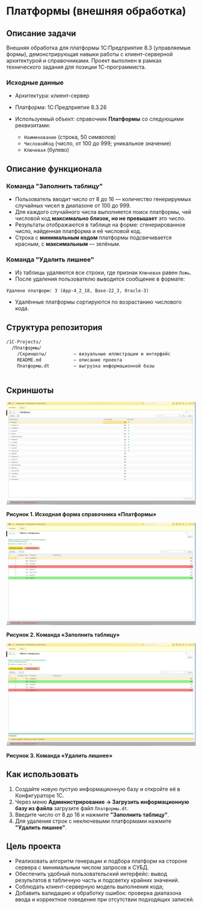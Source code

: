 # Платформы (внешняя обработка)

## Описание задачи

Внешняя обработка для платформы 1С:Предприятие 8.3 (управляемые формы), демонстрирующая навыки работы с клиент-серверной архитектурой и справочниками. Проект выполнен в рамках технического задания для позиции 1С-программиста.

### Исходные данные

* Архитектура: клиент-сервер
* Платформа: 1С:Предприятие 8.3.26
* Используемый объект: справочник **Платформы** со следующими реквизитами:

  * `Наименование` (строка, 50 символов)
  * `ЧисловойКод` (число, от 100 до 999; уникальное значение)
  * `Ключевая` (булево)

## Описание функционала

### Команда "Заполнить таблицу"

* Пользователь вводит число от 8 до 16 — количество генерируемых случайных чисел в диапазоне от 100 до 999.
* Для каждого случайного числа выполняется поиск платформы, чей числовой код **максимально близок, но не превышает** это число.
* Результаты отображаются в таблице на форме: сгенерированное число, найденная платформа и её числовой код.
* Строка с **минимальным кодом** платформы подсвечивается красным, с **максимальным** — зелёным.

### Команда "Удалить лишнее"

* Из таблицы удаляются все строки, где признак `Ключевая` равен `Ложь`.
* После удаления пользователю выводится сообщение в формате:

```
Удалено платформ: 3 (App-4_2_18, Base-22_3, Oracle-3)
```

* Удалённые платформы сортируются по возрастанию числового кода.

## Структура репозитория

```
/1С-Projects/
  /Платформы/
    /Скриншоты/          — визуальные иллюстрации и интерфейс
    README.md            — описание проекта
    Платформы.dt         — выгрузка информационной базы
    
```

## Скриншоты

![Исходная форма](Скриншоты/СправочникПлатформы.png)

**Рисунок 1. Исходная форма справочника «Платформы»**

![Исходная форма](Скриншоты/КомандаЗаполнитьТаблицу.png)

**Рисунок 2. Команда «Заполнить таблицу»**

![Исходная форма](Скриншоты/КомандаУдалитьЛишнее.png)

**Рисунок 3. Команда «Удалить лишнее»**

## Как использовать

1. Создайте новую пустую информационную базу и откройте её в Конфигураторе 1С.
2. Через меню **Администрирование → Загрузить информационную базу из файла** загрузите файл `Платформы.dt`.
3. Введите число от 8 до 16 и нажмите **"Заполнить таблицу"**.
4. Для удаления строк с неключевыми платформами нажмите **"Удалить лишнее"**.

## Цель проекта

* Реализовать алгоритм генерации и подбора платформ на стороне сервера с минимальным числом запросов к СУБД.
* Обеспечить удобный пользовательский интерфейс: вывод результатов в табличную часть и подсветку крайних значений.
* Соблюдать клиент-серверную модель выполнения кода;
* Добавить валидацию и обработку ошибок: проверка диапазона ввода и корректное поведение при отсутствии подходящих записей.


